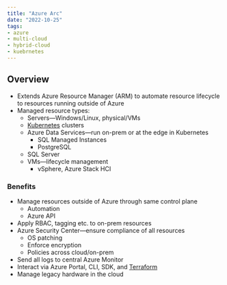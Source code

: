 ```yaml
---
title: "Azure Arc"
date: "2022-10-25"
tags:
- azure
- multi-cloud
- hybrid-cloud
- kuebrnetes
---
```


## Overview

- Extends Azure Resource Manager (ARM) to automate resource lifecycle to resources running outside of Azure
- Managed resource types:
	- Servers—Windows/Linux, physical/VMs
	- [Kubernetes](notes/moc/Kubernetes.md) clusters
	- Azure Data Services—run on-prem or at the edge in Kubernetes
		- SQL Managed Instances
		- PostgreSQL
	- SQL Server
	- VMs—lifecycle management
		- vSphere, Azure Stack HCI

### Benefits

- Manage resources outside of Azure through same control plane
	- Automation
	- Azure API
- Apply RBAC, tagging etc. to on-prem resources
- Azure Security Center—ensure compliance of all resources
	- OS patching
	- Enforce encryption
	- Policies across cloud/on-prem
- Send all logs to central Azure Monitor
- Interact via Azure Portal, CLI, SDK, and [Terraform](notes/moc/Terraform.md)
- Manage legacy hardware in the cloud
